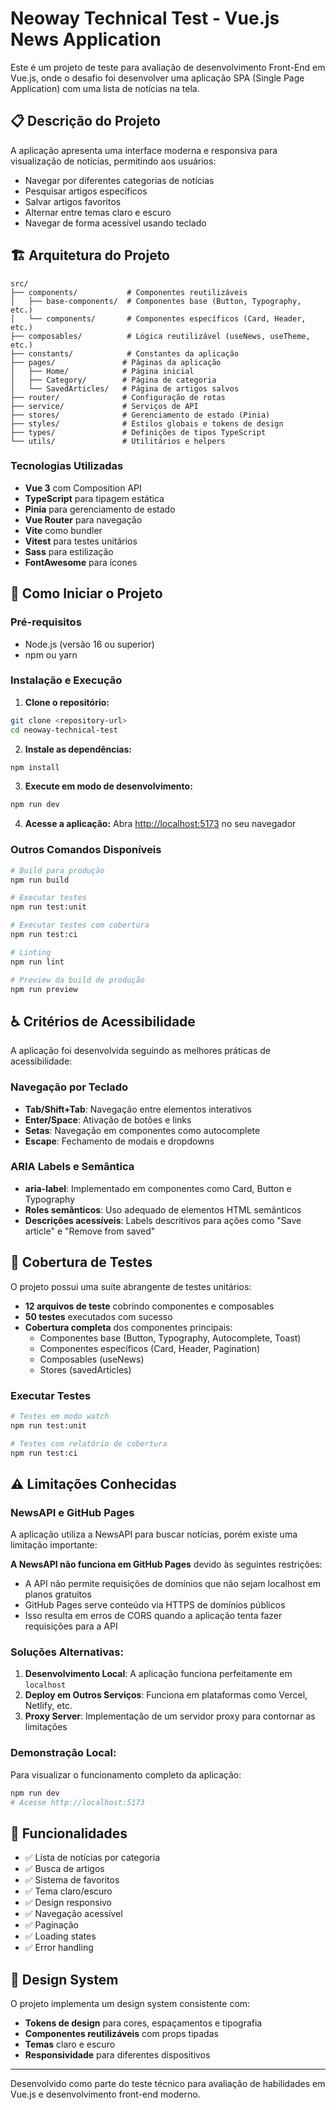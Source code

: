 # Neoway Technical Test - Vue.js News Application

Este é um projeto de teste para avaliação de desenvolvimento Front-End em Vue.js, onde o desafio foi desenvolver uma aplicação SPA (Single Page Application) com uma lista de notícias na tela.

## 📋 Descrição do Projeto

A aplicação apresenta uma interface moderna e responsiva para visualização de notícias, permitindo aos usuários:
- Navegar por diferentes categorias de notícias
- Pesquisar artigos específicos
- Salvar artigos favoritos
- Alternar entre temas claro e escuro
- Navegar de forma acessível usando teclado

## 🏗️ Arquitetura do Projeto

```
src/
├── components/           # Componentes reutilizáveis
│   ├── base-components/  # Componentes base (Button, Typography, etc.)
│   └── components/       # Componentes específicos (Card, Header, etc.)
├── composables/          # Lógica reutilizável (useNews, useTheme, etc.)
├── constants/            # Constantes da aplicação
├── pages/               # Páginas da aplicação
│   ├── Home/            # Página inicial
│   ├── Category/        # Página de categoria
│   └── SavedArticles/   # Página de artigos salvos
├── router/              # Configuração de rotas
├── service/             # Serviços de API
├── stores/              # Gerenciamento de estado (Pinia)
├── styles/              # Estilos globais e tokens de design
├── types/               # Definições de tipos TypeScript
└── utils/               # Utilitários e helpers
```

### Tecnologias Utilizadas

- **Vue 3** com Composition API
- **TypeScript** para tipagem estática
- **Pinia** para gerenciamento de estado
- **Vue Router** para navegação
- **Vite** como bundler
- **Vitest** para testes unitários
- **Sass** para estilização
- **FontAwesome** para ícones

## 🚀 Como Iniciar o Projeto

### Pré-requisitos
- Node.js (versão 16 ou superior)
- npm ou yarn

### Instalação e Execução

1. **Clone o repositório:**
```bash
git clone <repository-url>
cd neoway-technical-test
```

2. **Instale as dependências:**
```bash
npm install
```

3. **Execute em modo de desenvolvimento:**
```bash
npm run dev
```

4. **Acesse a aplicação:**
Abra [http://localhost:5173](http://localhost:5173) no seu navegador

### Outros Comandos Disponíveis

```bash
# Build para produção
npm run build

# Executar testes
npm run test:unit

# Executar testes com cobertura
npm run test:ci

# Linting
npm run lint

# Preview da build de produção
npm run preview
```

## ♿ Critérios de Acessibilidade

A aplicação foi desenvolvida seguindo as melhores práticas de acessibilidade:

### Navegação por Teclado
- **Tab/Shift+Tab**: Navegação entre elementos interativos
- **Enter/Space**: Ativação de botões e links
- **Setas**: Navegação em componentes como autocomplete
- **Escape**: Fechamento de modais e dropdowns

### ARIA Labels e Semântica
- **aria-label**: Implementado em componentes como Card, Button e Typography
- **Roles semânticos**: Uso adequado de elementos HTML semânticos
- **Descrições acessíveis**: Labels descritivos para ações como "Save article" e "Remove from saved"



## 🧪 Cobertura de Testes

O projeto possui uma suíte abrangente de testes unitários:

- **12 arquivos de teste** cobrindo componentes e composables
- **50 testes** executados com sucesso
- **Cobertura completa** dos componentes principais:
  - Componentes base (Button, Typography, Autocomplete, Toast)
  - Componentes específicos (Card, Header, Pagination)
  - Composables (useNews)
  - Stores (savedArticles)

### Executar Testes
```bash
# Testes em modo watch
npm run test:unit

# Testes com relatório de cobertura
npm run test:ci
```

## ⚠️ Limitações Conhecidas

### NewsAPI e GitHub Pages
A aplicação utiliza a NewsAPI para buscar notícias, porém existe uma limitação importante:

**A NewsAPI não funciona em GitHub Pages** devido às seguintes restrições:
- A API não permite requisições de domínios que não sejam localhost em planos gratuitos
- GitHub Pages serve conteúdo via HTTPS de domínios públicos
- Isso resulta em erros de CORS quando a aplicação tenta fazer requisições para a API

### Soluções Alternativas:
1. **Desenvolvimento Local**: A aplicação funciona perfeitamente em `localhost`
2. **Deploy em Outros Serviços**: Funciona em plataformas como Vercel, Netlify, etc.
3. **Proxy Server**: Implementação de um servidor proxy para contornar as limitações

### Demonstração Local:
Para visualizar o funcionamento completo da aplicação:
```bash
npm run dev
# Acesse http://localhost:5173
```

## 📱 Funcionalidades

- ✅ Lista de notícias por categoria
- ✅ Busca de artigos
- ✅ Sistema de favoritos
- ✅ Tema claro/escuro
- ✅ Design responsivo
- ✅ Navegação acessível
- ✅ Paginação
- ✅ Loading states
- ✅ Error handling

## 🎨 Design System

O projeto implementa um design system consistente com:
- **Tokens de design** para cores, espaçamentos e tipografia
- **Componentes reutilizáveis** com props tipadas
- **Temas** claro e escuro
- **Responsividade** para diferentes dispositivos

---

Desenvolvido como parte do teste técnico para avaliação de habilidades em Vue.js e desenvolvimento front-end moderno.
